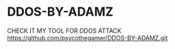 # DDOS-BY-ADAMZ
CHECK IT MY TOOL FOR DDOS ATTACK 
https://github.com/psycothegamer/DDOS-BY-ADAMZ.git
